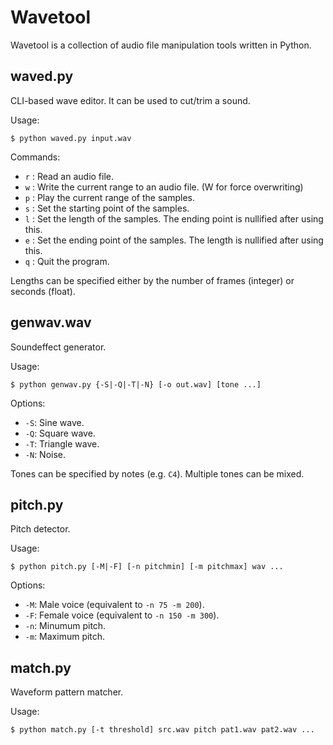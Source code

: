 Wavetool
========

Wavetool is a collection of audio file manipulation tools written in Python.

waved.py
--------

CLI-based wave editor. It can be used to cut/trim a sound.

Usage:

    $ python waved.py input.wav

Commands:

  * `r` **<filename>** : Read an audio file.
  * `w` **<filename>** : Write the current range to an audio file. (W for force overwriting)
  * `p` : Play the current range of the samples.
  * `s` **<length>** : Set the starting point of the samples. 
  * `l` **<length>** : Set the length of the samples. The ending point is nullified after using this.
  * `e` **<length>** : Set the ending point of the samples. The length is nullified after using this.
  * `q` : Quit the program.

Lengths can be specified either by the number of frames (integer) or seconds (float).

genwav.wav
----------

Soundeffect generator.

Usage:

    $ python genwav.py {-S|-Q|-T|-N} [-o out.wav] [tone ...]

Options:

  * `-S`: Sine wave.
  * `-Q`: Square wave.
  * `-T`: Triangle wave.
  * `-N`: Noise.

Tones can be specified by notes (e.g. `C4`).
Multiple tones can be mixed.


pitch.py
--------

Pitch detector.

Usage:

    $ python pitch.py [-M|-F] [-n pitchmin] [-m pitchmax] wav ...

Options:

  * `-M`: Male voice (equivalent to `-n 75 -m 200`).
  * `-F`: Female voice (equivalent to `-n 150 -m 300`).
  * `-n`: Minumum pitch.
  * `-m`: Maximum pitch.

match.py
--------

Waveform pattern matcher.

Usage:

    $ python match.py [-t threshold] src.wav pitch pat1.wav pat2.wav ...

